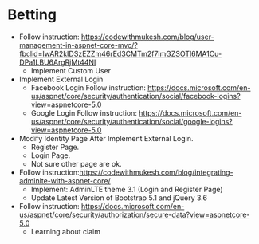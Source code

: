 # Betting
+ Follow instruction: https://codewithmukesh.com/blog/user-management-in-aspnet-core-mvc/?fbclid=IwAR2kIDSzEZZm46rEd3CMTm2f7ImGZSOTl6MA1Cu-DPa1LBU6ArgRjMt44NI
  - Implement Custom User 
+ Implement External Login
  - Facebook Login Follow instruction: https://docs.microsoft.com/en-us/aspnet/core/security/authentication/social/facebook-logins?view=aspnetcore-5.0
  - Google Login Follow instruction: https://docs.microsoft.com/en-us/aspnet/core/security/authentication/social/google-logins?view=aspnetcore-5.0
+ Modify Identity Page After Implement External Login.
  - Register Page.
  - Login Page.
  - Not sure other page are ok.
+ Follow instruction:https://codewithmukesh.com/blog/integrating-adminlte-with-aspnet-core/
  - Implement: AdminLTE theme 3.1 (Login and Register Page)
  - Update Latest Version of Bootstrap 5.1 and jQuery 3.6
+ Follow instruction: https://docs.microsoft.com/en-us/aspnet/core/security/authorization/secure-data?view=aspnetcore-5.0
  - Learning about claim


